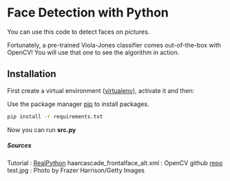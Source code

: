 # Face Detection with Python

You can use this code to detect faces on pictures.

Fortunately, a pre-trained Viola-Jones classifier comes out-of-the-box with OpenCV! You will use that one to see the algorithm in action.

## Installation

First create a virtual environment ([virtualenv](https://docs.python.org/3/tutorial/venv.html)), activate it and then:

Use the package manager [pip](https://pip.pypa.io/en/stable/) to install packages.

```bash
pip install -r requirements.txt
```

Now you can run **src.py**

##### Sources

Tutorial : [RealPython](https://realpython.com/courses/traditional-face-detection-python/)
haarcascade_frontalface_alt.xml : OpenCV github [repo](https://github.com/opencv/opencv/tree/master/data/haarcascades)
test.jpg : Photo by Frazer Harrison/Getty Images
